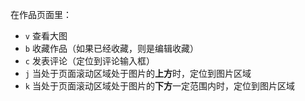 在作品页面里：

- `v` 查看大图
- `b` 收藏作品（如果已经收藏，则是编辑收藏）
- `c` 发表评论（定位到评论输入框）
- `j` 当处于页面滚动区域处于图片的**上方**时，定位到图片区域
- `k` 当处于页面滚动区域处于图片的**下方**一定范围内时，定位到图片区域